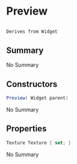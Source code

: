 # Preview

## 
```c#
Derives from Widget
```

## Summary

No Summary
## Constructors

```c#
Preview( Widget parent) 
```
No Summary
## Properties

```c#
Texture Texture { set; } 
```
No Summary
